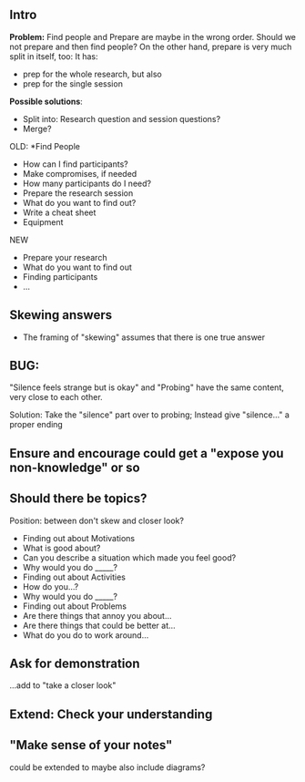 ## Intro
**Problem:**
Find people and Prepare are maybe in the wrong order. Should we not prepare and then find people? On the other hand, prepare is very much split in itself, too: It has:
* prep for the whole research, but also
* prep for the single session

**Possible solutions**:
* Split into: Research question and session questions?
* Merge?

OLD:
*Find People
 * How can I find participants?
 * Make compromises, if needed
 * How many participants do I need?
* Prepare the research session
 * What do you want to find out?
 * Write a cheat sheet
 * Equipment

NEW
* Prepare your research
 * What do you want to find out
 * Finding participants
 * …
## Skewing answers
* The framing of "skewing" assumes that there is one true answer

## BUG:
"Silence feels strange but is okay" and "Probing" have the same content, very close to each other.

Solution: Take the "silence" part over to probing; Instead give "silence…" a proper ending

## Ensure and encourage could get a "expose you non-knowledge" or so

## Should there be topics?
Position: between don't skew and closer look?

* Finding out about Motivations
 * What is good about?
 * Can you describe a situation which made you feel good?
 * Why would you do _____?
* Finding out about Activities
 * How do you…?
 * Why would you do _____?
* Finding out about Problems
 * Are there things that annoy you about…
 * Are there things that could be better at…
 * What do you do to work around…

 ## Ask for demonstration
…add to "take a closer look"

## Extend: Check your understanding

## "Make sense of your notes"

could be extended to maybe also include diagrams?
